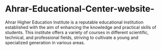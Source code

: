 # Ahrar-Educational-Center-website-
Ahrar Higher Education Institute is a reputable educational institution established with the aim of enhancing the knowledge and practical skills of students. This institute offers a variety of courses in different scientific, technical, and professional fields, striving to cultivate a young and specialized generation in various areas.

